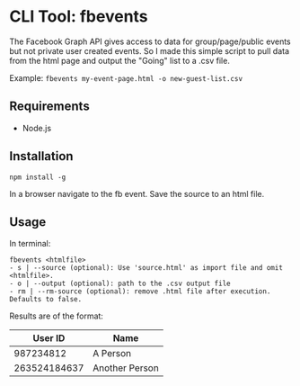 # CLI Tool: fbevents

The Facebook Graph API gives access to data for group/page/public events but not private user created events. So I made this simple script to pull data from the html page and output the "Going" list to a .csv file.

Example:
`fbevents my-event-page.html -o new-guest-list.csv`

## Requirements

- Node.js

## Installation

`npm install -g`

In a browser navigate to the fb event. Save the source to an html file.

## Usage

In terminal:

    fbevents <htmlfile>
    - s | --source (optional): Use 'source.html' as import file and omit <htmlfile>.
    - o | --output (optional): path to the .csv output file
    - rm | --rm-source (optional): remove .html file after execution. Defaults to false.

Results are of the format:

| User ID | Name |  
| ----------- | ----------- |  
| 987234812 | A Person |  
| 263524184637 | Another Person |

